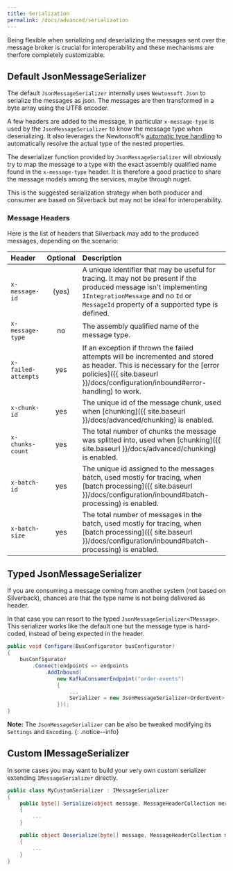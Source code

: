 ```yaml
---
title: Serialization
permalink: /docs/advanced/serialization
---
```


Being flexible when serializing and deserializing the messages sent over the message broker is crucial for interoperability and these mechanisms are therfore completely customizable.

## Default JsonMessageSerializer

The default `JsonMessageSerializer` internally uses `Newtonsoft.Json` to serialize the messages as json. The messages are then transformed in a byte array using the UTF8 encoder.

A few headers are added to the message, in particular `x-message-type` is used by the `JsonMessageSerializer` to know the message type when deserializing. It also leverages the Newtonsoft's [automatic type handling](https://www.newtonsoft.com/json/help/html/SerializeTypeNameHandling.htm) to automatically resolve the actual type of the nested properties.

The deserializer function provided by `JsonMessageSerializer` will obviously try to map the message to a type with the exact assembly qualified name found in the `x-message-type` header. It is therefore a good practice to share the message models among the services, maybe through nuget.

This is the suggested serialization strategy when both producer and consumer are based on Silverback but may not be ideal for interoperability.

### Message Headers

Here is the list of headers that Silverback may add to the produced messages, depending on the scenario:

Header | Optional | Description
:-- | :-: | :--
`x-message-id` | (yes) | A unique identifier that may be useful for tracing. It may not be present if the produced message isn't implementing `IIntegrationMessage` and no `Id` or `MessageId` property of a supported type is defined.
`x-message-type` | no | The assembly qualified name of the message type.
`x-failed-attempts` | yes | If an exception if thrown the failed attempts will be incremented and stored as header. This is necessary for the [error policies]({{ site.baseurl }}/docs/configuration/inbound#error-handling) to work.
`x-chunk-id` | yes | The unique id of the message chunk, used when [chunking]({{ site.baseurl }}/docs/advanced/chunking) is enabled.
`x-chunks-count` | yes | The total number of chunks the message was splitted into, used when [chunking]({{ site.baseurl }}/docs/advanced/chunking) is enabled.
`x-batch-id` | yes | The unique id assigned to the messages batch, used mostly for tracing, when [batch processing]({{ site.baseurl }}/docs/configuration/inbound#batch-processing) is enabled.
`x-batch-size` | yes | The total number of messages in the batch, used mostly for tracing, when [batch processing]({{ site.baseurl }}/docs/configuration/inbound#batch-processing) is enabled.

## Typed JsonMessageSerializer

If you are consuming a message coming from another system (not based on Silverback), chances are that the type name is not being delivered as header.

In that case you can resort to the typed `JsonMessageSerializer<TMessage>`. This serializer works like the default one but the message type is hard-coded, instead of being expected in the header.

```c#
public void Configure(BusConfigurator busConfigurator)
{
    busConfigurator
        .Connect(endpoints => endpoints
            .AddInbound(
                new KafkaConsumerEndpoint("order-events")
                {
                    ...
                    Serializer = new JsonMessageSerializer<OrderEvent>
                }));
}
```

**Note:** The `JsonMessageSerializer` can be also be tweaked modifying its `Settings` and `Encoding`.
{: .notice--info}

## Custom IMessageSerializer

In some cases you may want to build your very own custom serializer extending `IMessageSerializer` directly.

```c#
public class MyCustomSerializer : IMessageSerializer
{
    public byte[] Serialize(object message, MessageHeaderCollection messageHeaders)
    {
        ...
    }

    public object Deserialize(byte[] message, MessageHeaderCollection messageHeaders)
    {
        ...
    }
}
```
